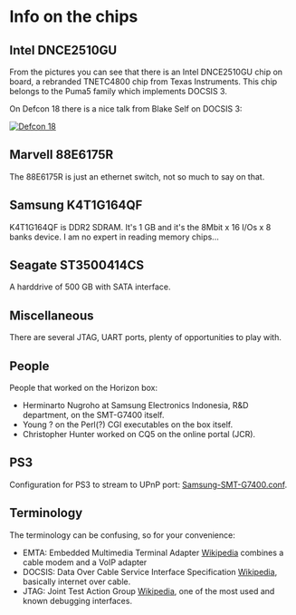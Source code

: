 # Info on the chips

## Intel DNCE2510GU
From the pictures you can see that there is an Intel DNCE2510GU chip on board, a rebranded TNETC4800 chip from Texas Instruments. This chip belongs to the Puma5 family which implements DOCSIS 3. 

On Defcon 18 there is a nice talk from Blake Self on DOCSIS 3:

[![Defcon 18](http://img.youtube.com/vi/L-5B_vs0i3E/0.jpg)](http://www.youtube.com/watch?v=L-5B_vs0i3E)

## Marvell 88E6175R

The 88E6175R is just an ethernet switch, not so much to say on that.

## Samsung K4T1G164QF

K4T1G164QF is DDR2 SDRAM. It's 1 GB and it's the 8Mbit x 16 I/Os x 8 banks device. I am no expert in reading memory chips...

## Seagate ST3500414CS

A harddrive of 500 GB with SATA interface.

## Miscellaneous

There are several JTAG, UART ports, plenty of opportunities to play with.

## People

People that worked on the Horizon box:

* Herminarto Nugroho at Samsung Electronics Indonesia, R&D department, on the SMT-G7400 itself.
* Young ? on the Perl(?) CGI executables on the box itself.
* Christopher Hunter worked on CQ5 on the online portal (JCR).

## PS3

Configuration for PS3 to stream to UPnP port: [Samsung-SMT-G7400.conf](http://tv.luxin.net/ums-2.4.2/renderers/Samsung-SMT-G7400.conf).

## Terminology

The terminology can be confusing, so for your convenience:

* EMTA: Embedded Multimedia Terminal Adapter [Wikipedia](http://en.wikipedia.org/wiki/Embedded_Multimedia_Terminal_Adapter#MTA) combines a cable modem and a VoIP adapter
* DOCSIS: Data Over Cable Service Interface Specification [Wikipedia](http://en.wikipedia.org/wiki/DOCSIS), basically internet over cable.
* JTAG: Joint Test Action Group [Wikipedia](http://en.wikipedia.org/wiki/Joint_Test_Action_Group), one of the most used and known debugging interfaces.
